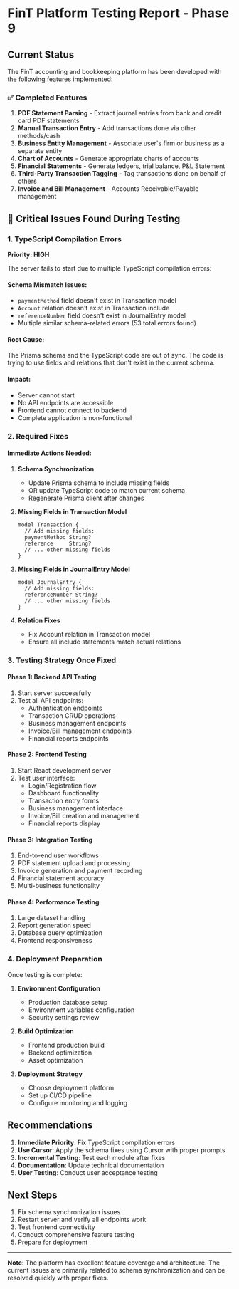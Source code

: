 # FinT Platform Testing Report - Phase 9

## Current Status
The FinT accounting and bookkeeping platform has been developed with the following features implemented:

### ✅ Completed Features
1. **PDF Statement Parsing** - Extract journal entries from bank and credit card PDF statements
2. **Manual Transaction Entry** - Add transactions done via other methods/cash
3. **Business Entity Management** - Associate user's firm or business as a separate entity
4. **Chart of Accounts** - Generate appropriate charts of accounts
5. **Financial Statements** - Generate ledgers, trial balance, P&L Statement
6. **Third-Party Transaction Tagging** - Tag transactions done on behalf of others
7. **Invoice and Bill Management** - Accounts Receivable/Payable management

## 🚨 Critical Issues Found During Testing

### 1. TypeScript Compilation Errors
**Priority: HIGH**

The server fails to start due to multiple TypeScript compilation errors:

#### Schema Mismatch Issues:
- `paymentMethod` field doesn't exist in Transaction model
- `Account` relation doesn't exist in Transaction include
- `referenceNumber` field doesn't exist in JournalEntry model
- Multiple similar schema-related errors (53 total errors found)

#### Root Cause:
The Prisma schema and the TypeScript code are out of sync. The code is trying to use fields and relations that don't exist in the current schema.

#### Impact:
- Server cannot start
- No API endpoints are accessible
- Frontend cannot connect to backend
- Complete application is non-functional

### 2. Required Fixes

#### Immediate Actions Needed:

1. **Schema Synchronization**
   - Update Prisma schema to include missing fields
   - OR update TypeScript code to match current schema
   - Regenerate Prisma client after changes

2. **Missing Fields in Transaction Model**
   ```prisma
   model Transaction {
     // Add missing fields:
     paymentMethod String?
     reference     String?
     // ... other missing fields
   }
   ```

3. **Missing Fields in JournalEntry Model**
   ```prisma
   model JournalEntry {
     // Add missing fields:
     referenceNumber String?
     // ... other missing fields
   }
   ```

4. **Relation Fixes**
   - Fix Account relation in Transaction model
   - Ensure all include statements match actual relations

### 3. Testing Strategy Once Fixed

#### Phase 1: Backend API Testing
1. Start server successfully
2. Test all API endpoints:
   - Authentication endpoints
   - Transaction CRUD operations
   - Business management endpoints
   - Invoice/Bill management endpoints
   - Financial reports endpoints

#### Phase 2: Frontend Testing
1. Start React development server
2. Test user interface:
   - Login/Registration flow
   - Dashboard functionality
   - Transaction entry forms
   - Business management interface
   - Invoice/Bill creation and management
   - Financial reports display

#### Phase 3: Integration Testing
1. End-to-end user workflows
2. PDF statement upload and processing
3. Invoice generation and payment recording
4. Financial statement accuracy
5. Multi-business functionality

#### Phase 4: Performance Testing
1. Large dataset handling
2. Report generation speed
3. Database query optimization
4. Frontend responsiveness

### 4. Deployment Preparation

Once testing is complete:

1. **Environment Configuration**
   - Production database setup
   - Environment variables configuration
   - Security settings review

2. **Build Optimization**
   - Frontend production build
   - Backend optimization
   - Asset optimization

3. **Deployment Strategy**
   - Choose deployment platform
   - Set up CI/CD pipeline
   - Configure monitoring and logging

## Recommendations

1. **Immediate Priority**: Fix TypeScript compilation errors
2. **Use Cursor**: Apply the schema fixes using Cursor with proper prompts
3. **Incremental Testing**: Test each module after fixes
4. **Documentation**: Update technical documentation
5. **User Testing**: Conduct user acceptance testing

## Next Steps

1. Fix schema synchronization issues
2. Restart server and verify all endpoints work
3. Test frontend connectivity
4. Conduct comprehensive feature testing
5. Prepare for deployment

---

**Note**: The platform has excellent feature coverage and architecture. The current issues are primarily related to schema synchronization and can be resolved quickly with proper fixes.
